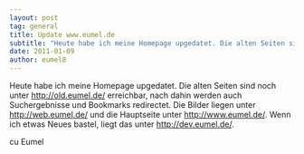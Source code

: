 ```yaml
---
layout: post
tag: general
title: Update www.eumel.de
subtitle: "Heute habe ich meine Homepage upgedatet. Die alten Seiten sind noch unter http://old.eumel.de/ erreichbar, nach dahin werden auch Suchergebnisse und Bookmarks redirectet. Die Bilder liegen unter http://web.eumel.de/ und die Hauptseite unter&hellip;"
date: 2011-01-09
author: eumel8
---
```


<p>Heute habe ich meine Homepage upgedatet. Die alten Seiten sind noch unter <a href="http://old.eumel.de/">http://old.eumel.de/</a> erreichbar, nach dahin werden auch Suchergebnisse und Bookmarks redirectet. Die Bilder liegen unter <a href="http://web.eumel.de/">http://web.eumel.de/</a> und die Hauptseite unter <a href="http://www.eumel.de/">http://www.eumel.de/</a>. Wenn ich etwas Neues bastel, liegt das unter <a href="http://dev.eumel.de/">http://dev.eumel.de/</a>.</p>
<p>cu Eumel</p>
